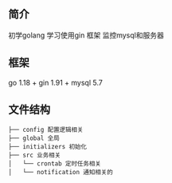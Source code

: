 ## 简介
初学golang 学习使用gin 框架 监控mysql和服务器
## 框架
go 1.18 + gin 1.91 + mysql 5.7

## 文件结构
```shell
├── config 配置逻辑相关
├── global 全局
├── initializers 初始化
├── src 业务相关
│   └── crontab 定时任务相关
│   └── notification 通知相关的
```
